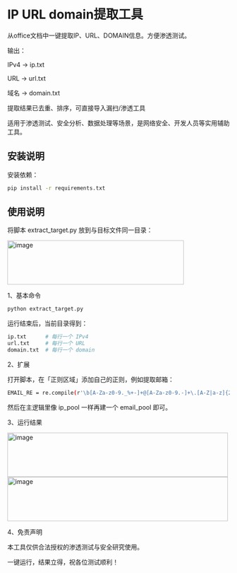 # IP URL domain提取工具

从office文档中一键提取IP、URL、DOMAIN信息。方便渗透测试。

输出：

IPv4 → ip.txt

URL  → url.txt

域名 → domain.txt

提取结果已去重、排序，可直接导入漏扫/渗透工具

适用于渗透测试、安全分析、数据处理等场景，是网络安全、开发人员等实用辅助工具。

## 安装说明

安装依赖：

```bash
pip install -r requirements.txt
```

## 使用说明

将脚本 extract_target.py 放到与目标文件同一目录：

<img width="400" height="100" alt="image" src="https://github.com/user-attachments/assets/97048d84-e9ab-41bc-8f90-7d97d471dac1" />

1、基本命令

```bash
python extract_target.py
```

运行结束后，当前目录得到：

```bash
ip.txt      # 每行一个 IPv4
url.txt     # 每行一个 URL
domain.txt  # 每行一个 domain
```

2、扩展

打开脚本，在「正则区域」添加自己的正则，例如提取邮箱：

```bash
EMAIL_RE = re.compile(r'\b[A-Za-z0-9._%+-]+@[A-Za-z0-9.-]+\.[A-Z|a-z]{2,}\b')
```

然后在主逻辑里像 ip_pool 一样再建一个 email_pool 即可。

3、运行结果

<img width="500" height="100" alt="image" src="https://github.com/user-attachments/assets/b9eefb0d-127a-40fe-81bd-3372da013385" />
<img width="500" height="100" alt="image" src="https://github.com/user-attachments/assets/1a001fc8-cd3e-411d-936b-82eee824b1cb" />

4、免责声明

本工具仅供合法授权的渗透测试与安全研究使用。

一键运行，结果立得，祝各位测试顺利！


